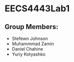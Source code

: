 # EECS4443Lab1

## Group Members:
- Stefewn Johnson
- Muhammmad Zamin
- Daniel Chahine
- Yuriy Kotyashko